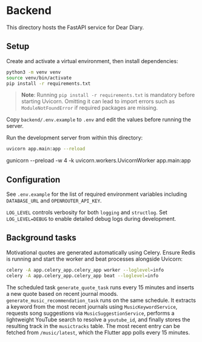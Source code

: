 # Backend

This directory hosts the FastAPI service for Dear Diary.

## Setup

Create and activate a virtual environment, then install dependencies:


```bash
python3 -m venv venv
source venv/bin/activate
pip install -r requirements.txt
```

> **Note**: Running `pip install -r requirements.txt` is mandatory before
> starting Uvicorn. Omitting it can lead to import errors such as
> `ModuleNotFoundError` if required packages are missing.

Copy `backend/.env.example` to `.env` and edit the values before running the server.

Run the development server from within this directory:

```bash
uvicorn app.main:app --reload
```
gunicorn --preload -w 4 -k uvicorn.workers.UvicornWorker app.main:app

## Configuration

See `.env.example` for the list of required environment variables including
`DATABASE_URL` and `OPENROUTER_API_KEY`.

`LOG_LEVEL` controls verbosity for both `logging` and `structlog`. Set
`LOG_LEVEL=DEBUG` to enable detailed debug logs during development.

## Background tasks

Motivational quotes are generated automatically using Celery. Ensure Redis is running and start the worker and beat processes alongside Uvicorn:

```bash
celery -A app.celery_app.celery_app worker --loglevel=info
celery -A app.celery_app.celery_app beat --loglevel=info
```

The scheduled task `generate_quote_task` runs every 15 minutes and inserts a new
quote based on recent journal moods. `generate_music_recommendation_task` runs on
the same schedule. It extracts a keyword from the most recent journals using
`MusicKeywordService`, requests song suggestions via `MusicSuggestionService`,
performs a lightweight YouTube search to resolve a `youtube_id`, and finally
stores the resulting track in the `musictracks` table. The most recent entry can
be fetched from `/music/latest`, which the Flutter app polls every 15 minutes.

